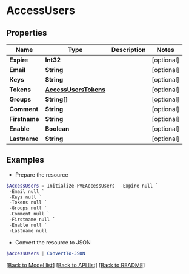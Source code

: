 # AccessUsers
## Properties

Name | Type | Description | Notes
------------ | ------------- | ------------- | -------------
**Expire** | **Int32** |  | [optional] 
**Email** | **String** |  | [optional] 
**Keys** | **String** |  | [optional] 
**Tokens** | [**AccessUsersTokens**](AccessUsersTokens.md) |  | [optional] 
**Groups** | **String[]** |  | [optional] 
**Comment** | **String** |  | [optional] 
**Firstname** | **String** |  | [optional] 
**Enable** | **Boolean** |  | [optional] 
**Lastname** | **String** |  | [optional] 

## Examples

- Prepare the resource
```powershell
$AccessUsers = Initialize-PVEAccessUsers  -Expire null `
 -Email null `
 -Keys null `
 -Tokens null `
 -Groups null `
 -Comment null `
 -Firstname null `
 -Enable null `
 -Lastname null
```

- Convert the resource to JSON
```powershell
$AccessUsers | ConvertTo-JSON
```

[[Back to Model list]](../README.md#documentation-for-models) [[Back to API list]](../README.md#documentation-for-api-endpoints) [[Back to README]](../README.md)


